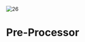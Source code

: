 ![26](https://github.com/manningstinson/holbertonschool-low_level_programming/assets/104523090/62fd27ff-d806-4b5d-8ca4-7d3e4384162d)
# Pre-Processor

